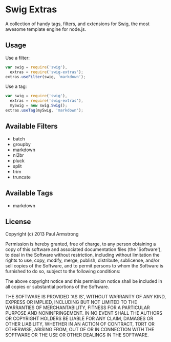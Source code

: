 Swig Extras
===========

A collection of handy tags, filters, and extensions for [Swig](http://paularmstrong.github.io/swig/), the most awesome template engine for node.js.

Usage
-----

Use a filter:

```js
var swig = require('swig'),
  extras = require('swig-extras');
extras.useFilter(swig, 'markdown');
```

Use a tag:

```js
var swig = require('swig'),
  extras = require('swig-extras'),
  mySwig = new swig.Swig();
extras.useTag(mySwig, 'markdown');
```

Available Filters
-----------------

* batch
* groupby
* markdown
* nl2br
* pluck
* split
* trim
* truncate

Available Tags
--------------

* markdown

License
-------

Copyright (c) 2013 Paul Armstrong

Permission is hereby granted, free of charge, to any person obtaining a copy of this software and associated documentation files (the 'Software'), to deal in the Software without restriction, including without limitation the rights to use, copy, modify, merge, publish, distribute, sublicense, and/or sell copies of the Software, and to permit persons to whom the Software is furnished to do so, subject to the following conditions:

The above copyright notice and this permission notice shall be included in all copies or substantial portions of the Software.

THE SOFTWARE IS PROVIDED 'AS IS', WITHOUT WARRANTY OF ANY KIND, EXPRESS OR IMPLIED, INCLUDING BUT NOT LIMITED TO THE WARRANTIES OF MERCHANTABILITY, FITNESS FOR A PARTICULAR PURPOSE AND NONINFRINGEMENT. IN NO EVENT SHALL THE AUTHORS OR COPYRIGHT HOLDERS BE LIABLE FOR ANY CLAIM, DAMAGES OR OTHER LIABILITY, WHETHER IN AN ACTION OF CONTRACT, TORT OR OTHERWISE, ARISING FROM, OUT OF OR IN CONNECTION WITH THE SOFTWARE OR THE USE OR OTHER DEALINGS IN THE SOFTWARE.
